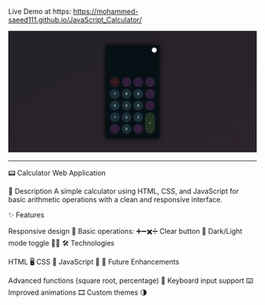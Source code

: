 Live Demo at https: https://mohammed-saeed111.github.io/JavaScript_Calculator/
     
![preview img](/claculator.png)
<hr>
📟 Calculator Web Application

📝 Description
A simple calculator using HTML, CSS, and JavaScript for basic arithmetic operations with a clean and responsive interface.

✨ Features

Responsive design 📱
Basic operations: ➕➖✖️➗
Clear button 🔄
Dark/Light mode toggle 🌙🌞
🛠️ Technologies

HTML 🖥️
CSS 🎨
JavaScript 📜
🔮 Future Enhancements

Advanced functions (square root, percentage) 📐
Keyboard input support ⌨️
Improved animations 🎞️
Custom themes 🌗







